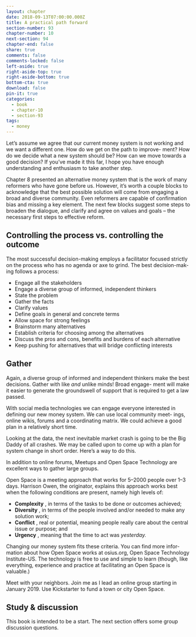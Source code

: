 ```yaml
---
layout: chapter
date: 2018-09-13T07:00:00.000Z
title: A practical path forward
section-number: 93
chapter-number: 10
next-section: 94
chapter-end: false
share: true
comments: false
comments-locked: false
left-aside: true
right-aside-top: true
right-aside-bottom: true
bottom-cta: true
download: false
pin-it: true
categories:
  - book
  - chapter-10
  - section-93
tags:
  - money
---
```

Let’s assume we agree that our current money system is not working
and we want a different one. How do we get on the path to improve-
ment? How do we decide what a new system should be? How can we
move towards a good decision? If you’ve made it this far, I hope you
have enough understanding and enthusiasm to take another step.

Chapter 8 presented an alternative money system that is the work of
many reformers who have gone before us. However, it’s worth a couple
blocks to acknowledge that the best possible solution will come from
engaging a broad and diverse community. Even reformers are capable
of confirmation bias and missing a key element. The next few blocks
suggest some steps to broaden the dialogue, and clarify and agree on
values and goals – the necessary first steps to effective reform.

## Controlling the process vs. controlling the outcome

The most successful decision-making employs a facilitator focused strictly
on the process who has no agenda or axe to grind. The best decision-mak-
ing follows a process:

- Engage all the stakeholders
- Engage a diverse group of informed, independent thinkers
- State the problem
- Gather the facts
- Clarify values
- Define goals in general and concrete terms
- Allow space for strong feelings
- Brainstorm many alternatives
- Establish criteria for choosing among the alternatives
- Discuss the pros and cons, benefits and burdens of each alternative
- Keep pushing for alternatives that will bridge conflicting interests

## Gather

Again, a diverse group of informed and independent thinkers make
the best decisions. Gather with like _and_ unlike minds! Broad engage-
ment will make it easier to generate the groundswell of support that is
required to get a law passed.

With social media technologies we can engage everyone interested in
defining our new money system. We can use local community meet-
ings, online wikis, forums and a coordinating matrix. We could achieve
a good plan in a relatively short time.

Looking at the data, the next inevitable market crash is going to be the
Big Daddy of all crashes. We may be called upon to come up with a
plan for system change in short order. Here’s a way to do this.

In addition to online forums, Meetups and Open Space Technology are
excellent ways to gather large groups.

Open Space is a meeting approach that works for 5–2000 people over
1–3 days. Harrison Owen, the originator, explains this approach works
best when the following conditions are present, namely high levels of:

- **Complexity** , in terms of the tasks to be done or outcomes achieved;
- **Diversity** , in terms of the people involved and/or needed to make
    any solution work;
- **Conflict** , real or potential, meaning people really care about the
    central issue or purpose; and
- **Urgency** , meaning that the time to act was _yesterday._

Changing our money system fits these criteria. You can find more infor-
mation about how Open Space works at osius.org, Open Space Technology
Institute-US. The technology is free to use and simple to learn (though,
like everything, experience and practice at facilitating an Open Space
is valuable.)

Meet with your neighbors. Join me as I lead an online group starting
in January 2019. Use Kickstarter to fund a town or city Open Space.

## Study & discussion

This book is intended to be a start. The next section offers some group
discussion questions.
